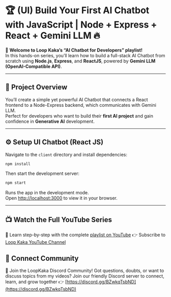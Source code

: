 # 🏆 (UI) Build Your First AI Chatbot with JavaScript | Node + Express + React + Gemini LLM 🔥

🚀 **Welcome to Loop Kaka’s “AI Chatbot for Developers” playlist!**  
In this hands-on series, you’ll learn how to build a full-stack AI Chatbot from scratch using **Node.js**, **Express**, and **ReactJS**, powered by **Gemini LLM (OpenAI-Compatible API)**.

---

## 🧠 Project Overview

You’ll create a simple yet powerful AI Chatbot that connects a React frontend to a Node-Express backend, which communicates with Gemini LLM.  
Perfect for developers who want to build their **first AI project** and gain confidence in **Generative AI** development.

---

## ⚙️ Setup UI Chatbot (React JS)

Navigate to the `client` directory and install dependencies:

```bash
npm install
```

Then start the development server:

```bash
npm start
```

Runs the app in the development mode.\
Open [http://localhost:3000](http://localhost:3000) to view it in your browser.

---

## 📺 Watch the Full YouTube Series

🎥 Learn step-by-step with the complete [playlist on YouTube](https://www.youtube.com/playlist?list=PLJlUSSYHG1wYAyPGSFGFaoWZWDJ19_uH-)
👉 Subscribe to [Loop Kaka YouTube Channel](https://www.youtube.com/@LoopKaka)

## 🤙 Connect Community

💬 Join the LoopKaka Discord Community!
Got questions, doubts, or want to discuss topics from my videos?
Join our friendly Discord server to connect, learn, and grow together 👉 [https://discord.gg/BZwkqTsbND](https://discord.gg/BZwkqTsbND)
